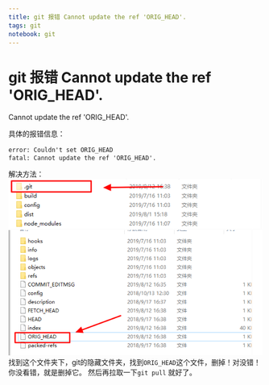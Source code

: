 ```yaml
---
title: git 报错 Cannot update the ref 'ORIG_HEAD'.
tags: git
notebook: git
---
```

# git 报错 Cannot update the ref 'ORIG_HEAD'.
Cannot update the ref 'ORIG_HEAD'.

具体的报错信息：
```
error: Couldn't set ORIG_HEAD
fatal: Cannot update the ref 'ORIG_HEAD'.
```
解决方法：
![](https://raw.githubusercontent.com/heihuahe/myGallery/master/noteImage/20190812164218.png)
![](https://raw.githubusercontent.com/heihuahe/myGallery/master/noteImage/20190812164157.png)
找到这个文件夹下，git的隐藏文件夹，找到`ORIG_HEAD`这个文件，删掉！对没错！你没看错，就是删掉它。
然后再拉取一下`git pull`
就好了。


